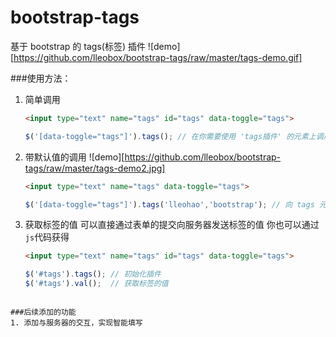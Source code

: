 # bootstrap-tags
基于 bootstrap 的 tags(标签) 插件
![demo][https://github.com/lleobox/bootstrap-tags/raw/master/tags-demo.gif]

###使用方法：
1. 简单调用
    ```html
    <input type="text" name="tags" id="tags" data-toggle="tags">
    ```
    
    ```javascript
    $('[data-toggle="tags"]').tags(); // 在你需要使用 'tags插件' 的元素上调用 tags()方法
    ```

2. 带默认值的调用
    ![demo][https://github.com/lleobox/bootstrap-tags/raw/master/tags-demo2.jpg]
    ```html
    <input type="text" name="tags" data-toggle="tags">
    ```
    
    ```javascript
    $('[data-toggle="tags"]').tags('lleohao','bootstrap'); // 向 tags 元素中传入参数
    ```

3. 获取标签的值
可以直接通过表单的提交向服务器发送标签的值
你也可以通过`js`代码获得
    ```html
    <input type="text" name="tags" id="tags" data-toggle="tags">
    ```
    
    ```javascript
    $('#tags').tags(); // 初始化插件
    $('#tags').val();  // 获取标签的值
```

###后续添加的功能
1. 添加与服务器的交互，实现智能填写
